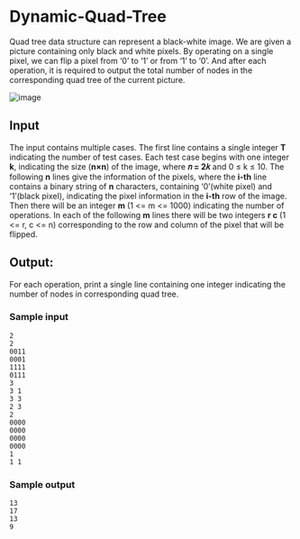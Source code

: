 # Dynamic-Quad-Tree 

Quad tree data structure can represent a black-white image. We are given a picture containing only black and white pixels. By operating on a single pixel, we can flip a pixel from ‘0’ to ‘1’ or from ‘1’ to ‘0’. And after each operation, it is required to output the total number of nodes in the corresponding quad tree of the current picture.

![image](https://user-images.githubusercontent.com/60174747/127278891-505c1942-4bc3-4ef5-a71d-cf959f4246ac.png)

## Input

The input contains multiple cases. The first line contains a single integer **T** indicating the number of test cases. Each test case begins with one integer **k**, indicating the size (**n×n**) of the image, where **𝑛 = 2𝑘** and 0 ≤ k ≤ 10. The following **n** lines give the information of the pixels, where the **i-th** line contains a binary string of **n** characters, containing ‘0’(white pixel) and ‘1’(black pixel), indicating the pixel information in the **i-th** row of the image. Then there will be an integer **m** (1 <= m <= 1000) indicating the number of operations. In each of the following **m** lines there will be two integers **r c** (1 <= r, c <= n) corresponding to the row and column of the pixel that will be flipped.

## Output:

For each operation, print a single line containing one integer indicating the number of nodes in corresponding quad tree.

### Sample input

    2
    2 
    0011 
    0001 
    1111 
    0111 
    3 
    3 1 
    3 3 
    2 3 
    2
    0000
    0000
    0000
    0000
    1
    1 1
    
### Sample output

    13 
    17
    13
    9
    
